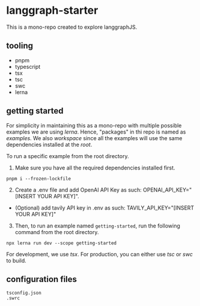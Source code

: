# langgraph-starter

This is a mono-repo created to explore langgraphJS.

## tooling

- pnpm
- typescript
- tsx
- tsc
- swc
- lerna

## getting started

For simplicity in maintaining this as a mono-repo with multiple possible examples we are using _lerna_. Hence, "packages" in thi repo is named as _examples_. We also _workspace_ since all the examples will use the same dependencies installed at the _root_.

To run a specific example from the root directory.

1. Make sure you have all the required dependencies installed first.

```
pnpm i --frozen-lockfile
```

2. Create a .env file and add OpenAI API Key as such: OPENAI_API_KEY="[INSERT YOUR API KEY]".

- (Optional) add tavily API key in .env as such: TAVILY_API_KEY="[INSERT YOUR API KEY]"

3. Then, to run an example named `getting-started`, run the following command from the root directory.

```
npx lerna run dev --scope getting-started
```

For development, we use _tsx_. For production, you can either use _tsc_ or _swc_ to build.

## configuration files

```
tsconfig.json
.swrc
```
